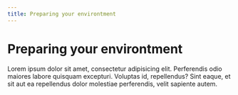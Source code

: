 ```yaml
---
title: Preparing your environtment
---
```


# Preparing your environtment

Lorem ipsum dolor sit amet, consectetur adipisicing elit. Perferendis odio maiores labore quisquam excepturi. Voluptas id, repellendus? Sint eaque, et sit aut ea repellendus dolor molestiae perferendis, velit sapiente autem.